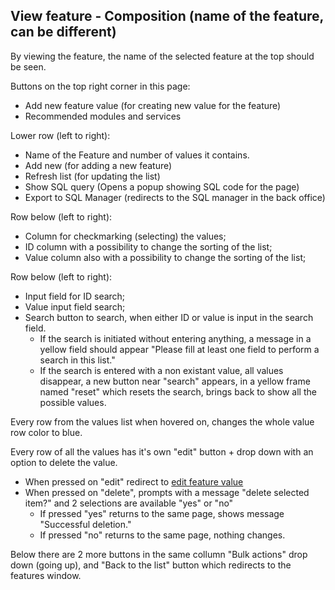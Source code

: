  ## View feature - Composition (name of the feature, can be different)
 
 By viewing the feature, the name of the selected feature at the top should be seen.
 
 Buttons on the top right corner in this page:
 
  - Add new feature value (for creating new value for the feature)
  - Recommended modules and services

 Lower row (left to right):
 
  - Name of the Feature and number of values it contains.
  - Add new (for adding a new feature)
  - Refresh list (for updating the list)
  - Show SQL query (Opens a popup showing SQL code for the page)
  - Export to SQL Manager (redirects to the SQL manager in the back office)

 Row below (left to right):
 
  - Column for checkmarking (selecting) the values;
  - ID column with a possibility to change the sorting of the list;
  - Value column also with a possibility to change the sorting of the list;

 Row below (left to right):
 
  - Input field for ID search;
  - Value input field search;
  - Search button to search, when either ID or value is input in the search field. 
     - If the search is initiated without entering anything, a message in a yellow field should appear "Please fill at least one field to perform a search in this list."
     - If the search is entered with a non existant value, all values disappear, a new button near "search" appears, in a yellow frame named "reset" which resets the search, brings back to show all the possible values.

Every row from the values list when hovered on, changes the whole value row color to blue.

Every row of all the values has it's own "edit" button + drop down with an option to delete the value.

  - When pressed on "edit" redirect to [edit feature value](../add-edit-feature-value.md)
  - When pressed on "delete", prompts with a message "delete selected item?" and 2 selections are available "yes" or "no"
    - If pressed "yes" returns to the same page, shows message "Successful deletion."
    - If pressed "no" returns to the same page, nothing changes.

Below there are 2 more buttons in the same collumn "Bulk actions" drop down (going up), and "Back to the list" button which redirects to the features window.
 

 

